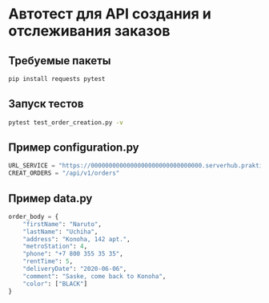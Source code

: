 # Автотест для API создания и отслеживания заказов

## Требуемые пакеты
```bash
pip install requests pytest
```

## Запуск тестов
```bash
pytest test_order_creation.py -v
```

## Пример configuration.py
```python
URL_SERVICE = "https://0000000000000000000000000000000.serverhub.praktikum-services.ru"
CREAT_ORDERS = "/api/v1/orders"
```

## Пример data.py
```python
order_body = {
    "firstName": "Naruto",
    "lastName": "Uchiha",
    "address": "Konoha, 142 apt.",
    "metroStation": 4,
    "phone": "+7 800 355 35 35",
    "rentTime": 5,
    "deliveryDate": "2020-06-06",
    "comment": "Saske, come back to Konoha",
    "color": ["BLACK"]
}
```